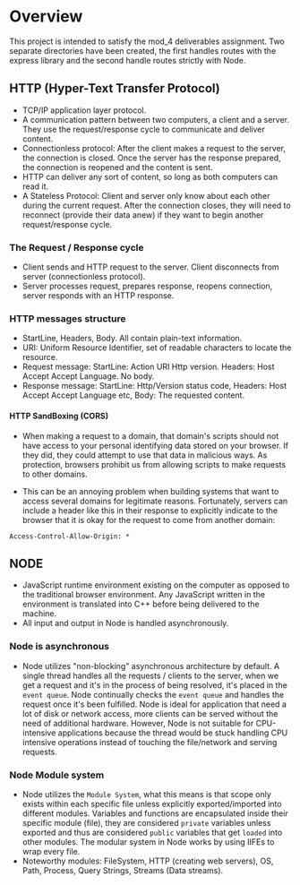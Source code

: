 # Overview

This project is intended to satisfy the mod_4 deliverables assignment. Two separate directories have been created, the first handles routes with the express library and the second handle routes strictly with Node.

## HTTP (Hyper-Text Transfer Protocol)

- TCP/IP application layer protocol.
- A communication pattern between two computers, a client and a server. They use the request/response cycle to communicate and deliver content.
- Connectionless protocol: After the client makes a request to the server, the connection is closed. Once the server has the response prepared, the connection is reopened and the content is sent.
- HTTP can deliver any sort of content, so long as both computers can read it.
- A Stateless Protocol: Client and server only know about each other during the current request. After the connection closes, they will need to reconnect (provide their data anew) if they want to begin another request/response cycle.

### The Request / Response cycle

- Client sends and HTTP request to the server. Client disconnects from server (connectionless protocol).
- Server processes request, prepares response, reopens connection, server responds with an HTTP response.

### HTTP messages structure

- StartLine, Headers, Body. All contain plain-text information.
- URI: Uniform Resource Identifier, set of readable characters to locate the resource.
- Request message: StartLine: Action URI Http version. Headers: Host Accept Accept Language. No body.
- Response message: StartLine: Http/Version status code, Headers: Host Accept Accept Language etc, Body: The requested content.

#### HTTP SandBoxing (CORS)

- When making a request to a domain, that domain's scripts should not have access to your personal identifying data stored on your browser. If they did, they could attempt to use that data in malicious ways. As protection, browsers prohibit us from allowing scripts to make requests to other domains.

- This can be an annoying problem when building systems that want to access several domains for legitimate reasons. Fortunately, servers can include a header like this in their response to explicitly indicate to the browser that it is okay for the request to come from another domain:

`Access-Control-Allow-Origin: *`

## NODE

- JavaScript runtime environment existing on the computer as opposed to the traditional browser environment. Any JavaScript written in the environment is translated into C++ before being delivered to the machine.
- All input and output in Node is handled asynchronously.

### Node is asynchronous

- Node utilizes "non-blocking" asynchronous architecture by default. A single thread handles all the requests / clients to the server, when we get a request and it's in the process of being resolved, it's placed in the `event queue`. Node continually checks the `event queue` and handles the request once it's been fulfilled. Node is ideal for application that need a lot of disk or network access, more clients can be served without the need of additional hardware. However, Node is not suitable for CPU-intensive applications because the thread would be stuck handling CPU intensive operations instead of touching the file/network and serving requests.

### Node Module system

- Node utilizes the `Module System`, what this means is that scope only exists within each specific file unless explicitly exported/imported into different modules. Variables and functions are encapsulated inside their specific module (file), they are considered `private` variables unless exported and thus are considered `public` variables that get `loaded` into other modules. The modular system in Node works by using IIFEs to wrap every file.
- Noteworthy modules: FileSystem, HTTP (creating web servers), OS, Path, Process, Query Strings, Streams (Data streams).
